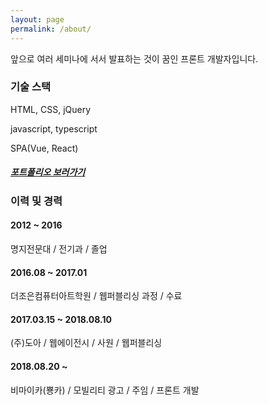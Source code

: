 ```yaml
---
layout: page
permalink: /about/
---
```


앞으로 여러 세미나에 서서 발표하는 것이 꿈인 프론트 개발자입니다.

### 기술 스택
HTML, CSS, jQuery

javascript, typescript

SPA(Vue, React)

##### [포트폴리오 보러가기](/portfolio)

### 이력 및 경력

#### 2012 ~ 2016
명지전문대 / 전기과 / 졸업

#### 2016.08 ~ 2017.01
더조은컴퓨터아트학원 / 웹퍼블리싱 과정 / 수료

#### 2017.03.15 ~ 2018.08.10
(주)도아 / 웹에이전시 / 사원 / 웹퍼블리싱

#### 2018.08.20 ~
비마이카(뿅카) / 모빌리티 광고 / 주임 / 프론트 개발
